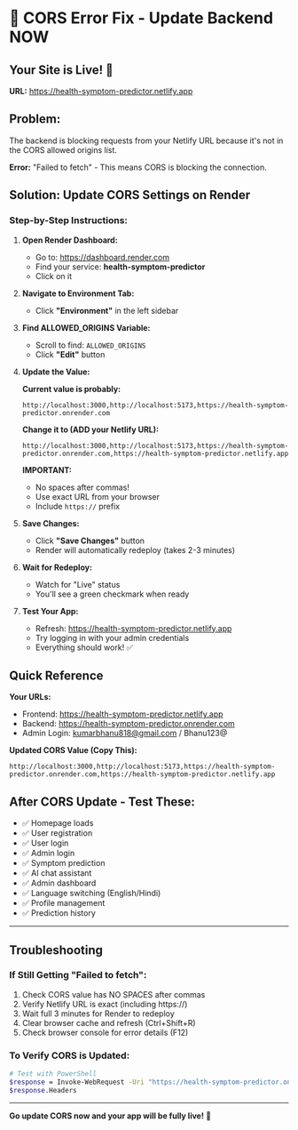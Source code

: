 # 🚨 CORS Error Fix - Update Backend NOW

## Your Site is Live! 🎉
**URL:** https://health-symptom-predictor.netlify.app

## Problem:
The backend is blocking requests from your Netlify URL because it's not in the CORS allowed origins list.

**Error:** "Failed to fetch" - This means CORS is blocking the connection.

## Solution: Update CORS Settings on Render

### Step-by-Step Instructions:

1. **Open Render Dashboard:**
   - Go to: https://dashboard.render.com
   - Find your service: **health-symptom-predictor**
   - Click on it

2. **Navigate to Environment Tab:**
   - Click **"Environment"** in the left sidebar

3. **Find ALLOWED_ORIGINS Variable:**
   - Scroll to find: `ALLOWED_ORIGINS`
   - Click **"Edit"** button

4. **Update the Value:**
   
   **Current value is probably:**
   ```
   http://localhost:3000,http://localhost:5173,https://health-symptom-predictor.onrender.com
   ```
   
   **Change it to (ADD your Netlify URL):**
   ```
   http://localhost:3000,http://localhost:5173,https://health-symptom-predictor.onrender.com,https://health-symptom-predictor.netlify.app
   ```
   
   **IMPORTANT:** 
   - No spaces after commas!
   - Use exact URL from your browser
   - Include `https://` prefix

5. **Save Changes:**
   - Click **"Save Changes"** button
   - Render will automatically redeploy (takes 2-3 minutes)

6. **Wait for Redeploy:**
   - Watch for "Live" status
   - You'll see a green checkmark when ready

7. **Test Your App:**
   - Refresh: https://health-symptom-predictor.netlify.app
   - Try logging in with your admin credentials
   - Everything should work! ✅

## Quick Reference

**Your URLs:**
- Frontend: https://health-symptom-predictor.netlify.app
- Backend: https://health-symptom-predictor.onrender.com
- Admin Login: kumarbhanu818@gmail.com / Bhanu123@

**Updated CORS Value (Copy This):**
```
http://localhost:3000,http://localhost:5173,https://health-symptom-predictor.onrender.com,https://health-symptom-predictor.netlify.app
```

## After CORS Update - Test These:

- ✅ Homepage loads
- ✅ User registration
- ✅ User login
- ✅ Admin login
- ✅ Symptom prediction
- ✅ AI chat assistant
- ✅ Admin dashboard
- ✅ Language switching (English/Hindi)
- ✅ Profile management
- ✅ Prediction history

---

## Troubleshooting

### If Still Getting "Failed to fetch":
1. Check CORS value has NO SPACES after commas
2. Verify Netlify URL is exact (including https://)
3. Wait full 3 minutes for Render to redeploy
4. Clear browser cache and refresh (Ctrl+Shift+R)
5. Check browser console for error details (F12)

### To Verify CORS is Updated:
```bash
# Test with PowerShell
$response = Invoke-WebRequest -Uri "https://health-symptom-predictor.onrender.com/health" -Headers @{"Origin"="https://health-symptom-predictor.netlify.app"}
$response.Headers
```

---

**Go update CORS now and your app will be fully live!** 🚀
